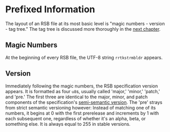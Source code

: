 # Prefixed Information

The layout of an RSB file at its most basic level is "magic numbers - version - tag tree." The tag tree is discussed more thoroughly in the [next chapter](tree.md).

## Magic Numbers

At the beginning of every RSB file, the UTF-8 string `rrtkstrmbldr` appears.

## Version

Immediately following the magic numbers, the RSB specification version appears. It is formatted as four `u8`s, usually called 'major,' 'minor,' 'patch,' and 'pre.' The first three are identical to the major, minor, and patch components of the specification's [semi-semantic version](versioning.md). The 'pre' strays from strict semantic versioning however: Instead of matching one of its numbers, it begins at 0 with the first prerelease and increments by 1 with each subsequent one, regardless of whether it's an alpha, beta, or something else. It is always equal to 255 in stable versions.
